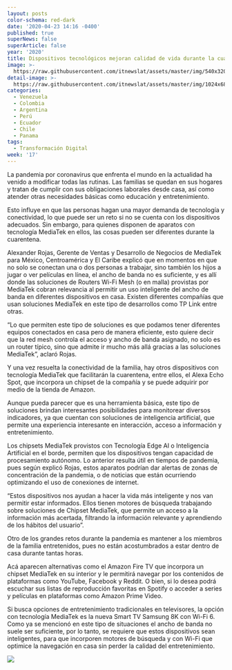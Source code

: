 ```yaml
---
layout: posts
color-schema: red-dark
date: '2020-04-23 14:16 -0400'
published: true
superNews: false
superArticle: false
year: '2020'
title: Dispositivos tecnológicos mejoran calidad de vida durante la cuarentena
image: >-
  https://raw.githubusercontent.com/itnewslat/assets/master/img/540x320/Equipos-del-Hogar-p.jpg
detail-image: >-
  https://raw.githubusercontent.com/itnewslat/assets/master/img/1024x680/Equipos-del-Hogar-g.jpg
categories:
  - Venezuela
  - Colombia
  - Argentina
  - Perú
  - Ecuador
  - Chile
  - Panama
tags:
  - Transformación Digital
week: '17'
---
```

La pandemia por coronavirus que enfrenta el mundo en la actualidad ha venido a modificar todas las rutinas. Las familias se quedan en sus hogares y tratan de cumplir con sus obligaciones laborales desde casa, así como atender otras necesidades básicas como educación y entretenimiento.

Esto influye en que las personas hagan una mayor demanda de tecnología y conectividad, lo que puede ser un reto si no se cuenta con los dispositivos adecuados.  Sin embargo, para quienes disponen de aparatos con tecnología MediaTek en ellos, las cosas pueden ser diferentes durante la cuarentena.

Alexander Rojas, Gerente de Ventas y Desarrollo de Negocios de MediaTek para México, Centroamérica y El Caribe explicó que en momentos en que no solo se conectan una o dos personas a trabajar, sino también los hijos a jugar o ver películas en línea, el ancho de banda no es suficiente, y es allí donde las soluciones de Routers Wi-Fi Mesh (o en malla) provistas por MediaTek cobran relevancia al permitir un uso inteligente del ancho de banda en diferentes dispositivos en casa. Existen diferentes compañías que usan soluciones MediaTek en este tipo de desarrollos como TP Link entre otras.

“Lo que permiten este tipo de soluciones es que podamos tener diferentes equipos conectados en casa pero de manera eficiente, esto quiere decir que la red mesh controla el acceso y ancho de banda asignado, no solo es un router típico, sino que admite ir mucho más allá gracias a las soluciones MediaTek”, aclaró Rojas.

Y una vez resuelta la conectividad de la familia, hay otros dispositivos con tecnología MediaTek que facilitarán la cuarentena, entre ellos, el Alexa Echo Spot, que incorpora un chipset de la compañía y se puede adquirir por medio de la tienda de Amazon.

Aunque pueda parecer que es una herramienta básica, este tipo de soluciones brindan interesantes posibilidades para monitorear diversos indicadores, ya que cuentan con soluciones de inteligencia artificial, que permite una experiencia interesante en interacción, acceso a información y entretenimiento.

Los chipsets MediaTek provistos con Tecnología Edge AI o Inteligencia Artificial en el borde, permiten que los dispositivos tengan capacidad de procesamiento autónomo. Lo anterior resulta útil en tiempos de pandemia, pues según explicó Rojas, estos aparatos podrían dar alertas de zonas de concentración de la pandemia, o de noticias que están ocurriendo optimizando el uso de conexiones de internet.
 
“Estos dispositivos nos ayudan a hacer la vida más inteligente y nos van permitir estar informados. Ellos tienen motores de búsqueda  trabajando sobre soluciones de Chipset  MediaTek, que permite un acceso a la  información más acertada, filtrando la información relevante y aprendiendo de los hábitos del usuario”.

Otro de los grandes retos durante la pandemia es mantener a los miembros de la familia entretenidos, pues no están acostumbrados a estar dentro de casa durante tantas horas.

Acá aparecen alternativas como el Amazon Fire TV que incorpora un chipset MediaTek en su interior y le permitirá navegar por los contenidos de plataformas como YouTube, Facebook y Reddit. O bien, si lo desea podrá escuchar sus listas de reproducción favoritas en Spotify o acceder a series y películas en plataformas como Amazon Prime Video.

Si busca opciones de entretenimiento tradicionales en televisores, la opción con tecnología MediaTek es la nueva Smart TV Samsung 8K  con Wi-Fi 6. Como ya se mencionó en este tipo de situaciones el ancho de banda no suele ser suficiente, por lo tanto, se requiere que estos dispositivos sean inteligentes, para que incorporen motores de búsqueda y con Wi-Fi que optimice la navegación en casa sin perder la calidad del entretenimiento.

<img src="https://tracker.metricool.com/c3po.jpg?hash=56f88a41e39ab42c063cc51676587a04"/>
